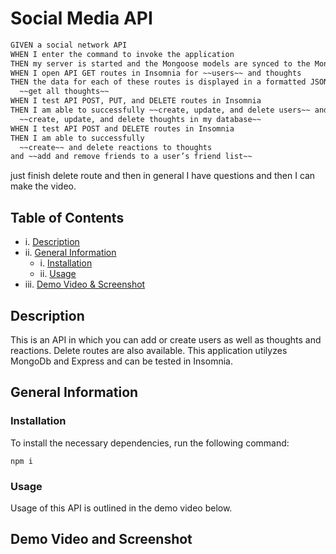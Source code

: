 # Social Media API

  ```md
GIVEN a social network API
WHEN I enter the command to invoke the application
THEN my server is started and the Mongoose models are synced to the MongoDB database
WHEN I open API GET routes in Insomnia for ~~users~~ and thoughts
THEN the data for each of these routes is displayed in a formatted JSON
    ~~get all thoughts~~
WHEN I test API POST, PUT, and DELETE routes in Insomnia
THEN I am able to successfully ~~create, update, and delete users~~ and 
    ~~create, update, and delete thoughts in my database~~
WHEN I test API POST and DELETE routes in Insomnia
THEN I am able to successfully 
    ~~create~~ and delete reactions to thoughts 
and ~~add and remove friends to a user’s friend list~~
```

just finish delete route and then in general I have questions
and then I can make the video. 

  ## Table of Contents
  
  - i. [Description](#description)
  - ii. [General Information](#general-information)
    - i. [Installation](#installation)
    - ii. [Usage](#usage)
  - iii. [Demo Video & Screenshot](#demo-video-&-screenshot)

  ## Description
  
  This is an API in which you can add or create users as well as thoughts and reactions. Delete routes are also available. This application utilyzes MongoDb and Express and can be tested in Insomnia. 

  ## General Information
  
  ### Installation
  
  To install the necessary dependencies, run the following command:
  
  ```npm i ```

  ### Usage 

  Usage of this API is outlined in the demo video below. 
  
## Demo Video and Screenshot
 

